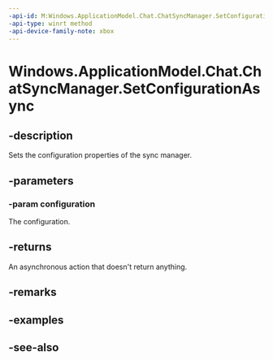 ```yaml
---
-api-id: M:Windows.ApplicationModel.Chat.ChatSyncManager.SetConfigurationAsync(Windows.ApplicationModel.Chat.ChatSyncConfiguration)
-api-type: winrt method
-api-device-family-note: xbox
---
```


<!-- Method syntax
public Windows.Foundation.IAsyncAction SetConfigurationAsync(Windows.ApplicationModel.Chat.ChatSyncConfiguration configuration)
-->

# Windows.ApplicationModel.Chat.ChatSyncManager.SetConfigurationAsync

## -description
Sets the configuration properties of the sync manager.

## -parameters
### -param configuration
The configuration.

## -returns
An asynchronous action that doesn't return anything.

## -remarks

## -examples

## -see-also
